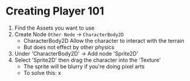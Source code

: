 # Creating Player 101
1. Find the Assets you want to use
2. Create Node `Other Node` -> `CharacterBody2D` 
    * CharacterBody2D Allow the character to interact with the terrain
    * But does not effect by other physics
3. Under 'CharacterBody2D' -> Add node 'Sprite2D'
4. Select 'Sprite2D' then drag the character into the 'Texture'
    * The sprite will be blurry if you're doing pixel arts
    * To solve this:
        x